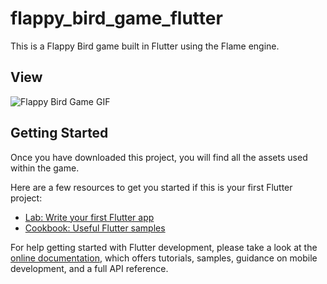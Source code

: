 # flappy_bird_game_flutter

This is a Flappy Bird game built in Flutter using the Flame engine.


## View
![Flappy Bird Game GIF](https://github.com/zainulabdn/Flappy-bird-game-flutter/raw/main/assets/video.gif)


## Getting Started

Once you have downloaded this project, you will find all the assets used within the game.

Here are a few resources to get you started if this is your first Flutter project:

- [Lab: Write your first Flutter app](https://docs.flutter.dev/get-started/codelab)
- [Cookbook: Useful Flutter samples](https://docs.flutter.dev/cookbook)

For help getting started with Flutter development, please take a look at the
[online documentation](https://docs.flutter.dev/), which offers tutorials,
samples, guidance on mobile development, and a full API reference.
